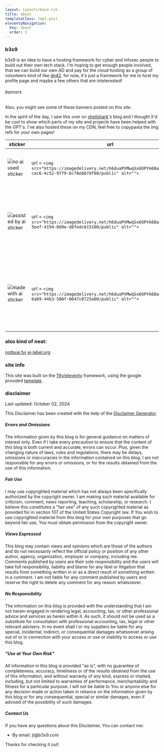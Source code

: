 ```yaml
---
layout: layouts/base.njk
title: about
templateClass: tmpl-post
eleventyNavigation:
  key: about
  order: 3
---
```


### b3x9
b3x9 is an idea to have a hosting framework for cyber and infosec people to build out their own tech stack. I'm hoping to get enough people involved, that we can build our own AD and pay for the cloud hosting as a group of volunteers kind of like [dn42](https://dn42.us/). for now, it's just a framework for me to host my profile page and maybe a few others that are inteterested! 


###### banners
Also, you might see some of these banners posted on this site.

In the spirit of the day, I saw this over on [shellshark](https://shellsharks.com/)'s blog and I thought it'd be cool to show which parts of my site and projects have been helped with the GPT's. I've also hosted these on my CDN, feel free to copypasta the img refs for your own pages!

| sticker | url |level of use |
|------|------|------|
|![no ai used sticker](https://imagedelivery.net/h6duaPVMwqSx6OPYA68aOw/45aa7ce1-cac6-4c52-9779-6c70e667df00/public) | url = ```<img src="https://imagedelivery.net/h6duaPVMwqSx6OPYA68aOw/45aa7ce1-cac6-4c52-9779-6c70e667df00/public" alt="">``` | posts that have this mean that I've not even asked a GPT for help |
|![assisted by ai sticker](https://imagedelivery.net/h6duaPVMwqSx6OPYA68aOw/41937417-5eef-4194-0d9e-d8fedc615100/public) | url = ```<img src="https://imagedelivery.net/h6duaPVMwqSx6OPYA68aOw/41937417-5eef-4194-0d9e-d8fedc615100/public" alt="">``` | items with this label mean that I've definitely used AI assistance, in development and planning phases |
|![made with ai sticker](https://imagedelivery.net/h6duaPVMwqSx6OPYA68aOw/5334d2f4-6ab9-44b3-580f-0647c0725a00/public) | url = ```<img src="https://imagedelivery.net/h6duaPVMwqSx6OPYA68aOw/5334d2f4-6ab9-44b3-580f-0647c0725a00/public" alt="">``` | items with this mean that I provided the project inception and deployment, all development steps were generated |


### also kind of neat: 
[notbyai.fyi](https://notbyai.fyi/#who-can-use-not-by-ai-badge)
[ai-label.org](https://ai-label.org/)

### site info
This site was built on the [11ty/eleventy](https://www.11ty.dev/) framework, using the google provided [template](https://github.com/google/eleventy-high-performance-blog).

### disclaimer

Last updated: October 02, 2024

 This Disclaimer has been created with the help of the <a href=“https://www.termsfeed.com/disclaimer-generator/“ target=“_blank”>Disclaimer Generator</a>.</p>

##### Errors and Omissions
The information given by this blog is for general guidance on matters of interest only. Even if I take every precaution to ensure that the content of this blog is both current and accurate, errors can occur. Plus, given the changing nature of laws, rules and regulations, there may be delays, omissions or inaccuracies in the information contained on this blog.
I am not responsible for any errors or omissions, or for the results obtained from the use of this information.

##### Fair Use 
I may use copyrighted material which has not always been specifically authorized by the copyright owner. I am making such material available for criticism, comment, news reporting, teaching, scholarship, or research.
I believe this constitutes a &quot;fair use&quot; of any such copyrighted material as provided for in section 107 of the United States Copyright law.
If You wish to use copyrighted material from this blog for your own purposes that go beyond fair use, You must obtain permission from the copyright owner.

##### Views Expressed 
This blog may contain views and opinions which are those of the authors and do not necessarily reflect the official policy or position of any other author, agency, organization, employer or company, including me.
Comments published by users are their sole responsibility and the users will take full responsibility, liability and blame for any libel or litigation that results from something written in or as a direct result of something written in a comment. I am not liable for any comment published by users and reserve the right to delete any comment for any reason whatsoever.

##### No Responsibility
The information on this blog is provided with the understanding that I am not herein engaged in rendering legal, accounting, tax, or other professional advice and services as herein within it. As such, it should not be used as a substitute for consultation with professional accounting, tax, legal or other relevant advisers.
In no event shall I or my suppliers be liable for any special, incidental, indirect, or consequential damages whatsoever arising out of or in connection with your access or use or inability to access or use this blog.

##### &quot;Use at Your Own Risk&quot;
All information in this blog is provided &quot;as is&quot;, with no guarantee of completeness, accuracy, timeliness or of the results obtained from the use of this information, and without warranty of any kind, express or implied, including, but not limited to warranties of performance, merchantability and fitness for a particular purpose.
I will not be liable to You or anyone else for any decision made or action taken in reliance on the information given by this blog or for any consequential, special or similar damages, even if advised of the possibility of such damages.

##### Contact Us
<p>If you have any questions about this Disclaimer, You can contact me:</p>
<ul>
<li>By email: jt@b3x9.com</li>
</ul>

Thanks for checking it out! 